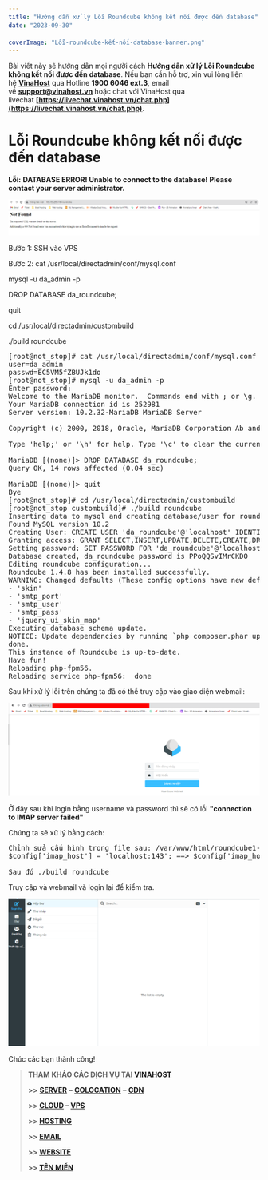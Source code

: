 ```yaml
---
title: "Hướng dẫn xử lý Lỗi Roundcube không kết nối được đến database"
date: "2023-09-30"

coverImage: "Lỗi-roundcube-kết-nối-database-banner.png"
---
```


Bài viết này sẽ hướng dẫn mọi người cách  **Hướng dẫn xử lý Lỗi Roundcube không kết nối được đến database**. Nếu bạn cần hỗ trợ, xin vui lòng liên hệ [**VinaHost**](https://blog.vinahost.vn/) qua Hotline **1900 6046 ext.3**, email về **support@vinahost.vn** hoặc chat với VinaHost qua livechat **[https://livechat.vinahost.vn/chat.php](https://livechat.vinahost.vn/chat.php)**.

# Lỗi Roundcube không kết nối được đến database

**Lỗi:**
**DATABASE ERROR!
Unable to connect to the database!
Please contact your server administrator.**

![Alt text](images/Lỗi-roundcube-kết-nối-database-01.png)

Bước 1: SSH vào VPS

Bước 2: 
cat /usr/local/directadmin/conf/mysql.conf

mysql -u da_admin -p

DROP DATABASE da_roundcube;

quit

cd /usr/local/directadmin/custombuild

./build roundcube

<pre>[root@not_stop]# cat /usr/local/directadmin/conf/mysql.conf
user=da_admin
passwd=EC5VM5fZBUJk1do
[root@not_stop]# mysql -u da_admin -p
Enter password: 
Welcome to the MariaDB monitor.  Commands end with ; or \g.
Your MariaDB connection id is 252981
Server version: 10.2.32-MariaDB MariaDB Server

Copyright (c) 2000, 2018, Oracle, MariaDB Corporation Ab and others.

Type 'help;' or '\h' for help. Type '\c' to clear the current input statement.

MariaDB [(none)]&gt; DROP DATABASE da_roundcube;
Query OK, 14 rows affected (0.04 sec)

MariaDB [(none)]&gt; quit
Bye
[root@not_stop]# cd /usr/local/directadmin/custombuild
[root@not_stop custombuild]# ./build roundcube
Inserting data to mysql and creating database/user for roundcube...
Found MySQL version 10.2
Creating User: CREATE USER 'da_roundcube'@'localhost' IDENTIFIED BY 'PPoQQSvIMrCKDO';
Granting access: GRANT SELECT,INSERT,UPDATE,DELETE,CREATE,DROP,ALTER,LOCK TABLES,INDEX,REFERENCES ON da_roundcube.* TO 'da_roundcube'@'localhost';
Setting password: SET PASSWORD FOR 'da_roundcube'@'localhost' = PASSWORD('PPoQQSvIMrCKDO');
Database created, da_roundcube password is PPoQQSvIMrCKDO
Editing roundcube configuration...
Roundcube 1.4.8 has been installed successfully.
WARNING: Changed defaults (These config options have new default values):
- 'skin'
- 'smtp_port'
- 'smtp_user'
- 'smtp_pass'
- 'jquery_ui_skin_map'
Executing database schema update.
NOTICE: Update dependencies by running `php composer.phar update --no-dev`
done.
This instance of Roundcube is up-to-date.
Have fun!
Reloading php-fpm56.
Reloading service php-fpm56:  done
</pre>

Sau khi xử lý lỗi trên chúng ta đã có thể truy cập vào giao diện webmail:

![Alt text](images/Lỗi-roundcube-kết-nối-database-02.png)

Ở đây sau khi login bằng username và password thì sẽ có lỗi **"connection to IMAP server failed"**

Chúng ta sẽ xử lý bằng cách:

<pre>
Chỉnh sửa cấu hình trong file sau: /var/www/html/roundcube1-6-0/conf/config.inc.php
$config['imap_host'] = 'localhost:143'; ==> $config['imap_host'] = '127.0.0.1';

Sau đó ./build roundcube
</pre>
Truy cập và webmail và login lại để kiểm tra.

![Alt text](images/Lỗi-roundcube-kết-nối-database-03.png)

Chúc các bạn thành công!


> **THAM KHẢO CÁC DỊCH VỤ TẠI [VINAHOST](https://vinahost.vn/)**
> 
> **\>>** [**SERVER**](https://vinahost.vn/thue-may-chu-rieng/) **–** [**COLOCATION**](https://vinahost.vn/colocation.html) – [**CDN**](https://vinahost.vn/dich-vu-cdn-chuyen-nghiep)
> 
> **\>> [CLOUD](https://vinahost.vn/cloud-server-gia-re/) – [VPS](https://vinahost.vn/vps-ssd-chuyen-nghiep/)**
> 
> **\>> [HOSTING](https://vinahost.vn/wordpress-hosting)**
> 
> **\>> [EMAIL](https://vinahost.vn/email-hosting)**
> 
> **\>> [WEBSITE](http://vinawebsite.vn/)**
> 
> **\>> [TÊN MIỀN](https://vinahost.vn/ten-mien-gia-re/)**

